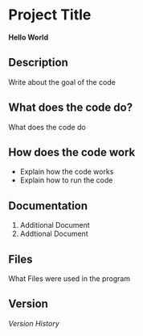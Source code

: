 # Project Title
**Hello World**
## Description
Write about the goal of the code
## What does the code do? 
What does the code do

## How does the code work
+ Explain how the code works
+ Explain how to run the code
## Documentation
1. Additional Document
2. Addtional Document

## Files
What Files were used in the program
## Version
*Version History*
